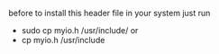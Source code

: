 before to install this header file in your 
system just run

- sudo cp myio.h /usr/include/
or
- cp myio.h /usr/include
